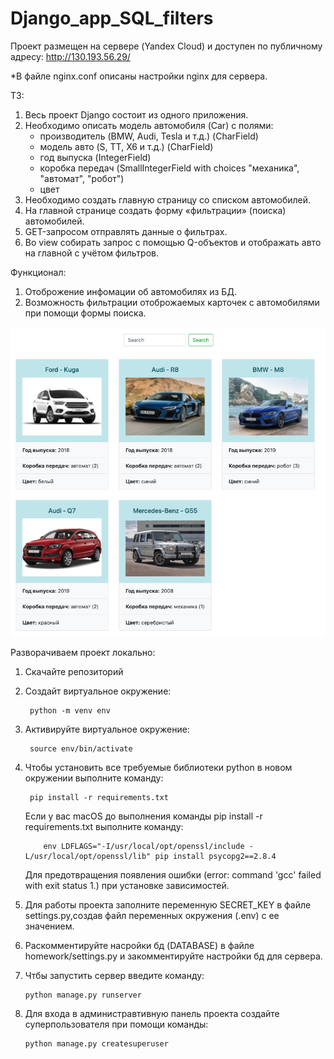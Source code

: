 # Django_app_SQL_filters

Проект размещен на сервере (Yandex Cloud) и доступен по публичному адресу: http://130.193.56.29/

*В файле nginx.conf описаны настройки nginx для сервера.

ТЗ:
 1. Весь проект Django состоит из одного приложения.
 2. Необходимо описать модель автомобиля (Car) с полями:
      - производитель (BMW, Audi, Tesla и т.д.) (CharField)
      - модель авто (S, TT, X6 и т.д.) (CharField)
      - год выпуска (IntegerField)
      - коробка передач (SmallIntegerField with choices "механика", "автомат", "робот")
      - цвет
 3. Необходимо создать главную страницу со списком автомобилей.
 4. На главной странице создать форму «фильтрации» (поиска) автомобилей.
 5. GET-запросом отправлять данные о фильтрах.
 6. Во view собирать запрос с помощью Q-объектов и отображать авто на главной с учётом фильтров.


Функционал:
1. Отоброжение инфомации об автомобилях из БД.
2. Возможность фильтрации отоброжаемых карточек с автомобилями при помощи формы поиска.

![Screen](/screenshots/screen_1.png)


Разворачиваем проект локально:

1. Скачайте репозиторий
2. Создайт виртуальное окружение:
          
        python -m venv env
       
3. Активируйте виртуальное окружение: 

        source env/bin/activate
        
4. Чтобы установить все требуемые библиотеки python в новом окружении выполните команду: 

        pip install -r requirements.txt
   
   Если у вас macOS до выполнения команды pip install -r requirements.txt выполните команду:       
   
           env LDFLAGS="-I/usr/local/opt/openssl/include -L/usr/local/opt/openssl/lib" pip install psycopg2==2.8.4      
   
   Для предотвращения появления ошибки (error: command 'gcc' failed with exit status 1.) при установке зависимостей.

5. Для работы проекта заполните переменную SECRET_KEY в файле settings.py,создав файл переменных окружения (.env) с ее значением.

6. Раскомментируйте насройки бд (DATABASE) в файле homework/settings.py и закомментируйте настройки бд для сервера.

7. Чтбы запустить сервер введите команду: 

       python manage.py runserver

8. Для входа в администравтивную панель проекта создайте суперпользователя при помощи команды: 

       python manage.py createsuperuser
